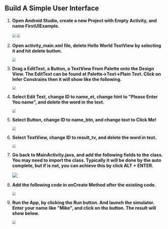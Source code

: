 ## **Build A Simple User Interface**

1. **Open Android Studio, create a new Project with Empty Activity, and name FirstUIExample.**

   <img src="https://raw.githubusercontent.com/fwangyt/Android-App-Dev-1/master/5/Example_Build%20A%20Simple%20User%20Interface/img_1_0.png" style="zoom:67%;" />

   <img src="https://raw.githubusercontent.com/fwangyt/Android-App-Dev-1/master/5/Example_Build%20A%20Simple%20User%20Interface/img_1_1.png" style="zoom:67%;" />

   

2. **Open activity_main.xml file, delete Hello World TextView by selecting it and hit delete button.**

   <img src="https://raw.githubusercontent.com/fwangyt/Android-App-Dev-1/master/5/Example_Build%20A%20Simple%20User%20Interface/img_2.png" style="zoom:67%;" />

   

3. **Drag a EditText, a Button, a TextView From Palette onto the Design View. The EditText can be found at Palette->Text->Plain Text. Click on Infer Constrains then it will show like the following.**

   <img src="https://raw.githubusercontent.com/fwangyt/Android-App-Dev-1/master/5/Example_Build%20A%20Simple%20User%20Interface/img_3.png" style="zoom:67%;" />

   

4. **Select Edit Text, change ID to name_et, change hint to "Please Enter You name", and delete the word in the text.**

   <img src="https://raw.githubusercontent.com/fwangyt/Android-App-Dev-1/master/5/Example_Build%20A%20Simple%20User%20Interface/img_4.png" style="zoom:67%;" />

   

5. **Select Button, change ID to name_btn, and change text to Click Me!**

   <img src="https://raw.githubusercontent.com/fwangyt/Android-App-Dev-1/master/5/Example_Build%20A%20Simple%20User%20Interface/img_5.png" style="zoom:67%;" />

   

6. **Select TextView, change ID to result_tv, and delete the word in text.** 

   <img src="https://raw.githubusercontent.com/fwangyt/Android-App-Dev-1/master/5/Example_Build%20A%20Simple%20User%20Interface/img_6.png" style="zoom:67%;" />

   

7. **Go back to MainActivity.java, and add the following fields to the class. You may need to import the class. Typically it will be done by the auto complete, but if is not, you can achieve this by click ALT + ENTER.** 

   ![](https://raw.githubusercontent.com/fwangyt/Android-App-Dev-1/master/5/Example_Build%20A%20Simple%20User%20Interface/img_7.png)

   

8. **Add the following code in onCreate Method after the existing code.** 

   <img src="https://raw.githubusercontent.com/fwangyt/Android-App-Dev-1/master/5/Example_Build%20A%20Simple%20User%20Interface/img_8.png" style="zoom:67%;" />

   

9. **Run the App, by clicking the Run button. And launch the simulator. Enter your name like "Mike", and click on the button. The result will show below.** 

   <img src="https://raw.githubusercontent.com/fwangyt/Android-App-Dev-1/master/5/Example_Build%20A%20Simple%20User%20Interface/img_9.png" style="zoom:67%;" />